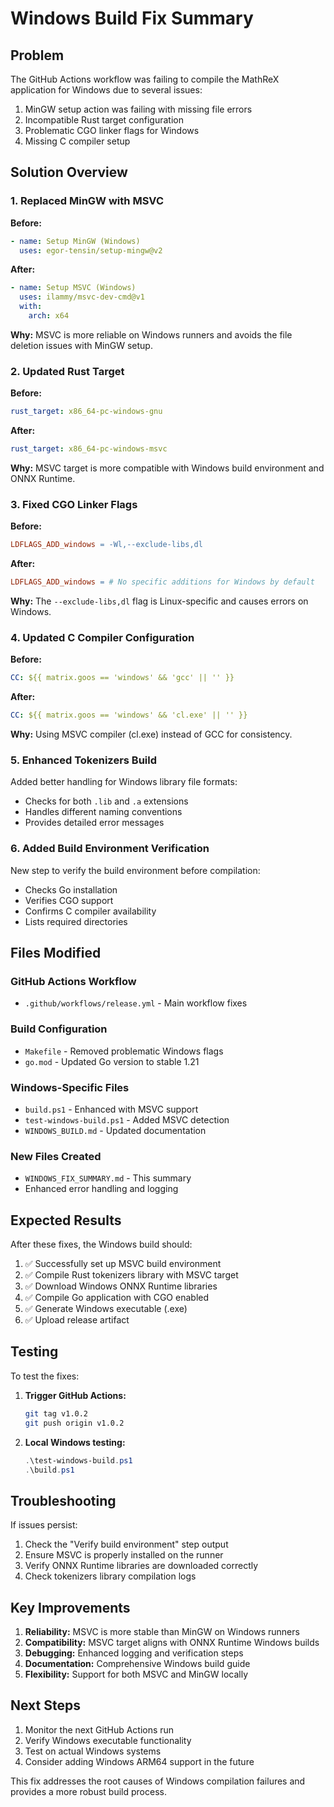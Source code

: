 # Windows Build Fix Summary

## Problem
The GitHub Actions workflow was failing to compile the MathReX application for Windows due to several issues:

1. MinGW setup action was failing with missing file errors
2. Incompatible Rust target configuration
3. Problematic CGO linker flags for Windows
4. Missing C compiler setup

## Solution Overview

### 1. Replaced MinGW with MSVC
**Before:**
```yaml
- name: Setup MinGW (Windows)
  uses: egor-tensin/setup-mingw@v2
```

**After:**
```yaml
- name: Setup MSVC (Windows)
  uses: ilammy/msvc-dev-cmd@v1
  with:
    arch: x64
```

**Why:** MSVC is more reliable on Windows runners and avoids the file deletion issues with MinGW setup.

### 2. Updated Rust Target
**Before:**
```yaml
rust_target: x86_64-pc-windows-gnu
```

**After:**
```yaml
rust_target: x86_64-pc-windows-msvc
```

**Why:** MSVC target is more compatible with Windows build environment and ONNX Runtime.

### 3. Fixed CGO Linker Flags
**Before:**
```makefile
LDFLAGS_ADD_windows = -Wl,--exclude-libs,dl
```

**After:**
```makefile
LDFLAGS_ADD_windows = # No specific additions for Windows by default
```

**Why:** The `--exclude-libs,dl` flag is Linux-specific and causes errors on Windows.

### 4. Updated C Compiler Configuration
**Before:**
```yaml
CC: ${{ matrix.goos == 'windows' && 'gcc' || '' }}
```

**After:**
```yaml
CC: ${{ matrix.goos == 'windows' && 'cl.exe' || '' }}
```

**Why:** Using MSVC compiler (cl.exe) instead of GCC for consistency.

### 5. Enhanced Tokenizers Build
Added better handling for Windows library file formats:
- Checks for both `.lib` and `.a` extensions
- Handles different naming conventions
- Provides detailed error messages

### 6. Added Build Environment Verification
New step to verify the build environment before compilation:
- Checks Go installation
- Verifies CGO support
- Confirms C compiler availability
- Lists required directories

## Files Modified

### GitHub Actions Workflow
- `.github/workflows/release.yml` - Main workflow fixes

### Build Configuration
- `Makefile` - Removed problematic Windows flags
- `go.mod` - Updated Go version to stable 1.21

### Windows-Specific Files
- `build.ps1` - Enhanced with MSVC support
- `test-windows-build.ps1` - Added MSVC detection
- `WINDOWS_BUILD.md` - Updated documentation

### New Files Created
- `WINDOWS_FIX_SUMMARY.md` - This summary
- Enhanced error handling and logging

## Expected Results

After these fixes, the Windows build should:

1. ✅ Successfully set up MSVC build environment
2. ✅ Compile Rust tokenizers library with MSVC target
3. ✅ Download Windows ONNX Runtime libraries
4. ✅ Compile Go application with CGO enabled
5. ✅ Generate Windows executable (.exe)
6. ✅ Upload release artifact

## Testing

To test the fixes:

1. **Trigger GitHub Actions:**
   ```bash
   git tag v1.0.2
   git push origin v1.0.2
   ```

2. **Local Windows testing:**
   ```powershell
   .\test-windows-build.ps1
   .\build.ps1
   ```

## Troubleshooting

If issues persist:

1. Check the "Verify build environment" step output
2. Ensure MSVC is properly installed on the runner
3. Verify ONNX Runtime libraries are downloaded correctly
4. Check tokenizers library compilation logs

## Key Improvements

1. **Reliability:** MSVC is more stable than MinGW on Windows runners
2. **Compatibility:** MSVC target aligns with ONNX Runtime Windows builds
3. **Debugging:** Enhanced logging and verification steps
4. **Documentation:** Comprehensive Windows build guide
5. **Flexibility:** Support for both MSVC and MinGW locally

## Next Steps

1. Monitor the next GitHub Actions run
2. Verify Windows executable functionality
3. Test on actual Windows systems
4. Consider adding Windows ARM64 support in the future

This fix addresses the root causes of Windows compilation failures and provides a more robust build process.
